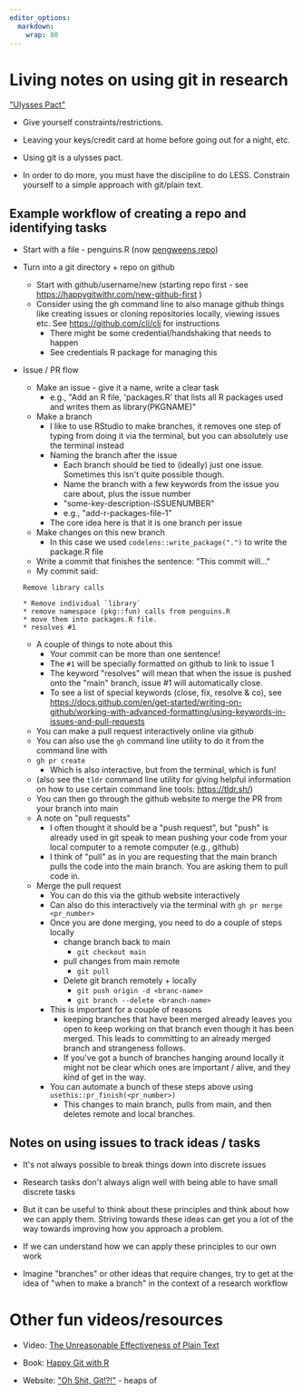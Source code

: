 ```yaml
---
editor_options: 
  markdown: 
    wrap: 80
---
```


# Living notes on using git in research

["Ulysses Pact" ](https://en.wikipedia.org/wiki/Ulysses_pact)

-   Give yourself constraints/restrictions.

-   Leaving your keys/credit card at home before going out for a night, etc.

-   Using git is a ulysses pact.

-   In order to do more, you must have the discipline to do LESS. Constrain
    yourself to a simple approach with git/plain text.

## Example workflow of creating a repo and identifying tasks

-   Start with a file - penguins.R (now [pengweens
    repo](https://github.com/njtierney/pengweens/))

-   Turn into a git directory + repo on github

    -   Start with github/username/new (starting repo first - see
        <https://happygitwithr.com/new-github-first> )
    -   Consider using the gh command line to also manage github things like
        creating issues or cloning repositories locally, viewing issues etc. See
        <https://github.com/cli/cli> for instructions
        -   There might be some credential/handshaking that needs to happen
        -   See credentials R package for managing this

-   Issue / PR flow

    -   Make an issue - give it a name, write a clear task
        -   e.g., "Add an R file, 'packages.R' that lists all R packages used
            and writes them as library(PKGNAME)"
    -   Make a branch
        -   I like to use RStudio to make branches, it removes one step of
            typing from doing it via the terminal, but you can absolutely use
            the terminal instead
        -   Naming the branch after the issue
            -   Each branch should be tied to (ideally) just one issue.
                Sometimes this isn't quite possible though.
            -   Name the branch with a few keywords from the issue you care
                about, plus the issue number
            -   "some-key-description-ISSUENUMBER"
            -   e.g., "add-r-packages-file-1"
        -   The core idea here is that it is one branch per issue
    -   Make changes on this new branch
        -   In this case we used `codelens::write_package(".")` to write the
            package.R file
    -   Write a commit that finishes the sentence: "This commit will..."
    -   My commit said:

    ```         
    Remove library calls

    * Remove individual `library`
    * remove namespace (pkg::fun) calls from penguins.R
    * move them into packages.R file.
    * resolves #1
    ```

    -   A couple of things to note about this
        -   Your commit can be more than one sentence!
        -   The `#1` will be specially formatted on github to link to issue 1
        -   The keyword "resolves" will mean that when the issue is pushed onto
            the "main" branch, issue #1 will automatically close.
        -   To see a list of special keywords (close, fix, resolve & co), see
            <https://docs.github.com/en/get-started/writing-on-github/working-with-advanced-formatting/using-keywords-in-issues-and-pull-requests>
    -   You can make a pull request interactively online via github
    -   You can also use the `gh` command line utility to do it from the command
        line with
    -   `gh pr create`
        -   Which is also interactive, but from the terminal, which is fun!
    -   (also see the `tldr` command line utility for giving helpful information
        on how to use certain command line tools: <https://tldr.sh/>)
    -   You can then go through the github website to merge the PR from your
        branch into main
    -   A note on "pull requests"
        -   I often thought it should be a "push request", but "push" is already
            used in git speak to mean pushing your code from your local computer
            to a remote computer (e.g., github)
        -   I think of "pull" as in you are requesting that the main branch
            pulls the code into the main branch. You are asking them to pull
            code in.
    -   Merge the pull request
        -   You can do this via the github website interactively
        -   Can also do this interactively via the terminal with
            `gh pr merge <pr_number>`
        -   Once you are done merging, you need to do a couple of steps locally
            -   change branch back to main
                -   `git checkout main`
            -   pull changes from main remote
                -   `git pull`
            -   Delete git branch remotely  + locally
                -   `git push origin -d <branc-name>`
                -   `git branch --delete <branch-name>`
        -   This is important for a couple of reasons
            -   keeping branches that have been merged already leaves you open
                to keep working on that branch even though it has been merged.
                This leads to committing to an already merged branch and
                strangeness follows.
            -   If you've got a bunch of branches hanging around locally it
                might not be clear which ones are important / alive, and they
                kind of get in the way.
        -   You can automate a bunch of these steps above using
            `usethis::pr_finish(<pr_number>)`
            -   This changes to main branch, pulls from main, and then deletes
                remote and local branches.

## Notes on using issues to track ideas / tasks

-   It's not always possible to break things down into discrete issues

-   Research tasks don't always align well with being able to have small
    discrete tasks

-   But it can be useful to think about these principles and think about how we
    can apply them. Striving towards these ideas can get you a lot of the way
    towards improving how you approach a problem.

-   If we can understand how we can apply these principles to our own work

-   Imagine "branches" or other ideas that require changes, try to get at the
    idea of "when to make a branch" in the context of a research workflow

# Other fun videos/resources

-   Video: [The Unreasonable Effectiveness of Plain
    Text](https://youtu.be/WgV6M1LyfNY?si=cwRfiIWyxHI9CByA)

-   Book: [Happy Git with R](https://happygitwithr.com/)

-   Website: ["Oh Shit, Git!?!"](https://ohshitgit.com/)  - heaps of
